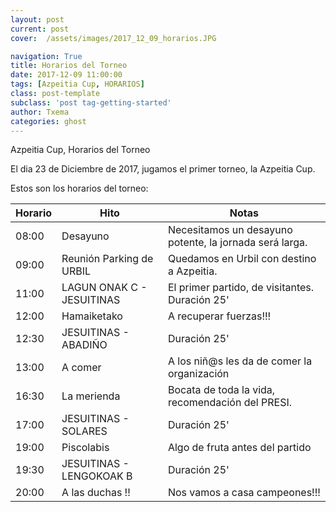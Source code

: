 ```yaml
---
layout: post
current: post
cover:  /assets/images/2017_12_09_horarios.JPG

navigation: True
title: Horarios del Torneo
date: 2017-12-09 11:00:00
tags: [Azpeitia Cup, HORARIOS]
class: post-template
subclass: 'post tag-getting-started'
author: Txema
categories: ghost
---
```


Azpeitia Cup, Horarios del Torneo

El dia 23 de Diciembre de 2017, jugamos el primer torneo, la Azpeitia Cup. 

Estos son los horarios del torneo:



| Horario   |      Hito      |    Notas |
|----------|-------------|------|
| 08:00 |  Desayuno |  Necesitamos un desayuno potente, la jornada será larga. |
| 09:00 |  Reunión Parking de URBIL |  Quedamos en Urbil con destino a Azpeitia. |
| 11:00 |  LAGUN ONAK C - JESUITINAS |  El primer partido, de visitantes. Duración 25' |
| 12:00 |  Hamaiketako |  A recuperar fuerzas!!! |
| 12:30 |  JESUITINAS - ABADIÑO |   Duración 25' |
| 13:00 |  A comer |   A los niñ@s les da de comer la organización |
| 16:30 |  La merienda |  Bocata de toda la vida, recomendación del PRESI. |
| 17:00 |  JESUITINAS - SOLARES |  Duración 25' |
| 19:00 |  Piscolabis |  Algo de fruta antes del partido |
| 19:30 |  JESUITINAS - LENGOKOAK B |  Duración 25' |
| 20:00 |  A las duchas !! |  Nos vamos a casa campeones!!! |

